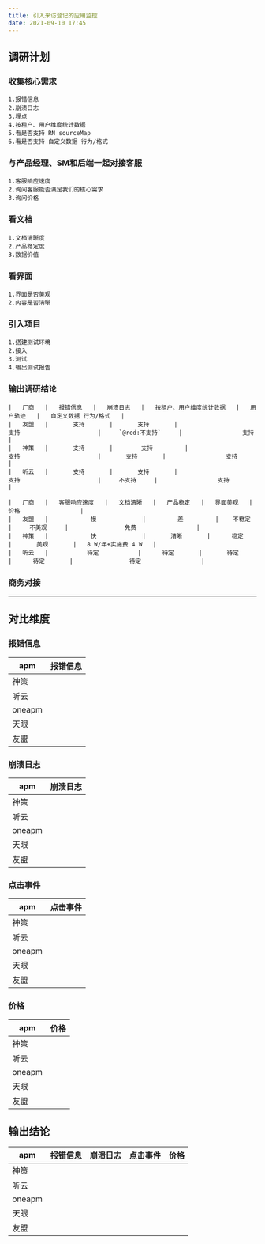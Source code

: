 ```yaml
---
title: 引入来访登记的应用监控
date: 2021-09-10 17:45
---
```

## 调研计划

### 收集核心需求
    1.报错信息
    2.崩溃日志
    3.埋点
    4.按租户、用户维度统计数据
    5.看是否支持 RN sourceMap
    6.看是否支持 自定义数据 行为/格式
### 与产品经理、SM和后端一起对接客服
    1.客服响应速度
    2.询问客服能否满足我们的核心需求
    3.询问价格
### 看文档
    1.文档清晰度
    2.产品稳定度
    3.数据价值
### 看界面
    1.界面是否美观
    2.内容是否清晰
### 引入项目
    1.搭建测试环境
    2.接入
    3.测试
    4.输出测试报告
### 输出调研结论
```table
|   厂商   |   报错信息   |   崩溃日志   |   按租户、用户维度统计数据   |   用户轨迹   |   自定义数据 行为/格式   |   
|   友盟   |       支持       |       支持       |                     支持                      |     `@red:不支持`     |                 支持                  |   
|   神策   |       支持       |        支持         |                      支持                      |       支持       |                 支持                  |   
|   听云   |       支持       |       支持       |                     支持                      |     不支持     |                 支持                  |   
```

```table
|   厂商   |   客服响应速度   |   文档清晰   |   产品稳定   |   界面美观   |                 价格                 |   
|   友盟   |            慢             |         差         |    不稳定     |     不美观     |                免费                 |   
|   神策   |            快             |       清晰       |      稳定       |       美观       |   8 W/年+实施费 4 W   |   
|   听云   |           待定           |      待定       |       待定       |      待定       |                待定                 |   

```
### 商务对接

----------
## 对比维度

### 报错信息

|apm|报错信息|
|----| ---- |
|神策| |
|听云| | 
|oneapm| |
|天眼| |
|友盟| |

### 崩溃日志

|apm|崩溃日志|
|----| ---- |
|神策| |
|听云| | 
|oneapm| |
|天眼| |
|友盟| |

### 点击事件

|apm|点击事件|
|----| ---- |
|神策| |
|听云| | 
|oneapm| |
|天眼| |
|友盟| |

### 价格

|apm|价格|
|----| ---- |
|神策| |
|听云| | 
|oneapm| |
|天眼| |
|友盟| |

## 输出结论

|apm|报错信息|崩溃日志|点击事件|价格|
|----| ---- | ---- | ---- | ---- |
|神策| | | | |
|听云| | | | |
|oneapm| | | | |
|天眼| | | | |
|友盟| | | | |